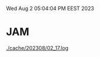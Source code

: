 Wed Aug  2 05:04:04 PM EEST 2023
# JAM
<a href='./cache/202308/02_17.log'>./cache/202308/02_17.log</a>
